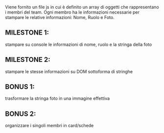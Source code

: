 Viene fornito un file js in cui è definito un array di oggetti che rappresentano i membri del team.
Ogni membro ha le informazioni necessarie per stampare le relative informazioni: Nome, Ruolo e Foto.

## MILESTONE 1:

stampare su console le informazioni di nome, ruolo e la stringa della foto

## MILESTONE 2:

stampare le stesse informazioni su DOM sottoforma di stringhe

## BONUS 1:

trasformare la stringa foto in una immagine effettiva

## BONUS 2:

organizzare i singoli membri in card/schede
